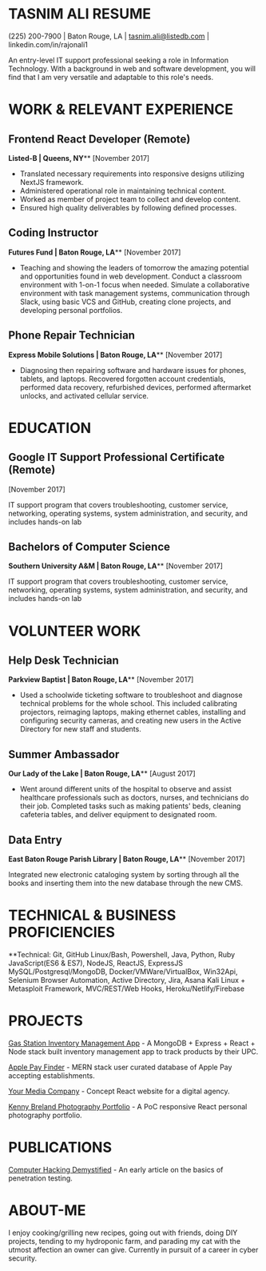 ﻿# TASNIM ALI RESUME
(225) 200-7900 | Baton Rouge, LA | tasnim.ali@listedb.com | linkedin.com/in/rajonali1

An entry-level IT support professional seeking a role in Information Technology. With a background in web and software development, you will find that I am very versatile and adaptable to this role's needs. 

  
# WORK & RELEVANT EXPERIENCE

## Frontend React Developer (Remote)
**Listed-B | Queens, NY****
 [November 2017]

-   Translated necessary requirements into responsive designs utilizing NextJS framework.
-   Administered operational role in maintaining technical content.
-   Worked as member of project team to collect and develop content.
-   Ensured high quality deliverables by following defined processes.

## Coding Instructor
**Futures Fund | Baton Rouge, LA****
 [November 2017]

-   Teaching and showing the leaders of tomorrow the amazing potential and opportunities found in web development. Conduct a classroom environment with 1-on-1 focus when needed. Simulate a collaborative environment with task management systems, communication through Slack, using basic VCS and GitHub, creating clone projects, and developing personal portfolios.

## Phone Repair Technician
**Express Mobile Solutions | Baton Rouge, LA****
 [November 2017]

-   Diagnosing then repairing software and hardware issues for phones, tablets, and laptops. Recovered forgotten account credentials, performed data recovery, refurbished devices, performed aftermarket unlocks, and activated cellular service. 

# EDUCATION

## Google IT Support Professional Certificate (Remote)

 [November 2017]

IT support program that covers troubleshooting, customer service, networking, operating systems, system administration, and security, and includes hands-on lab

## Bachelors of Computer Science 
**Southern University A&M | Baton Rouge, LA****
 [November 2017]

IT support program that covers troubleshooting, customer service, networking, operating systems, system administration, and security, and includes hands-on lab



# VOLUNTEER WORK

## Help Desk Technician   
**Parkview Baptist | Baton Rouge, LA****
 [November 2017]

-   Used a schoolwide ticketing software to troubleshoot and diagnose technical problems for the whole school. This included calibrating projectors, reimaging laptops, making ethernet cables, installing and configuring security cameras, and creating new users in the Active Directory for new staff and students.          

## Summer Ambassador   
**Our Lady of the Lake | Baton Rouge, LA****
 [August 2017]

 - Went around different units of the hospital to observe and assist healthcare professionals such as doctors, nurses, and technicians do their job. Completed tasks such as making patients' beds, cleaning cafeteria tables, and deliver equipment to designated room.  

## Data Entry  
**East Baton Rouge Parish Library | Baton Rouge, LA****
 [November 2017]

Integrated new electronic cataloging system by sorting through all the books and inserting them into the new database through the new CMS.


# TECHNICAL & BUSINESS PROFICIENCIES
**Technical: 
Git, GitHub 
Linux/Bash, Powershell, 
Java, Python, Ruby
JavaScript(ES6 & ES7), NodeJS, ReactJS, ExpressJS 
MySQL/Postgresql/MongoDB,
Docker/VMWare/VirtualBox,
Win32Api, Selenium Browser Automation,
Active Directory,
Jira, Asana 
Kali Linux + Metasploit Framework,
MVC/REST/Web Hooks,
Heroku/Netlify/Firebase 
 


# PROJECTS

[Gas Station Inventory Management App](https://rajonali.github.io/online-cv/#) -  A MongoDB + Express + React + Node stack built inventory management app to track products by their UPC.

[Apple Pay Finder](https://rajonali.github.io/online-cv/#) -  MERN stack user curated database of Apple Pay accepting establishments.

[Your Media Company](https://rajonali.github.io/online-cv/#) -  Concept React website for a digital agency.

[Kenny Breland Photography Portfolio](https://rajonali.github.io/online-cv/#) -  A PoC responsive React personal photography portfolio.

# PUBLICATIONS

[Computer Hacking Demystified](https://medium.com/@rajonali44492/computer-hacking-demystified-846bf26c71aa) -  An early article on the basics of penetration testing.




# ABOUT-ME

I enjoy cooking/grilling new recipes, going out with friends, doing DIY projects, tending to my hydroponic farm, and parading my cat with the utmost affection an owner can give. Currently in pursuit of a career in cyber security.


